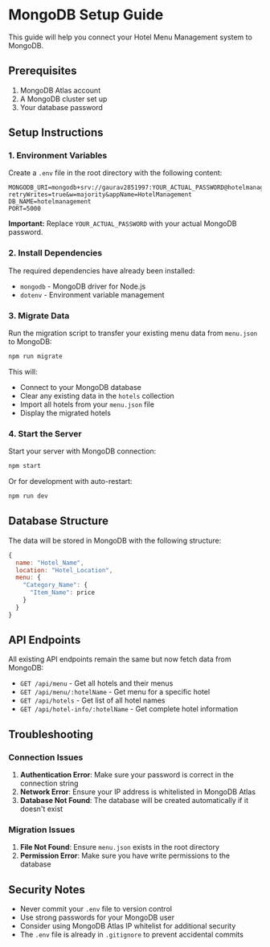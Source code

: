 # MongoDB Setup Guide

This guide will help you connect your Hotel Menu Management system to MongoDB.

## Prerequisites

1. MongoDB Atlas account
2. A MongoDB cluster set up
3. Your database password

## Setup Instructions

### 1. Environment Variables

Create a `.env` file in the root directory with the following content:

```env
MONGODB_URI=mongodb+srv://gaurav2851997:YOUR_ACTUAL_PASSWORD@hotelmanagement.eork9td.mongodb.net/?retryWrites=true&w=majority&appName=HotelManagement
DB_NAME=hotelmanagement
PORT=5000
```

**Important:** Replace `YOUR_ACTUAL_PASSWORD` with your actual MongoDB password.

### 2. Install Dependencies

The required dependencies have already been installed:
- `mongodb` - MongoDB driver for Node.js
- `dotenv` - Environment variable management

### 3. Migrate Data

Run the migration script to transfer your existing menu data from `menu.json` to MongoDB:

```bash
npm run migrate
```

This will:
- Connect to your MongoDB database
- Clear any existing data in the `hotels` collection
- Import all hotels from your `menu.json` file
- Display the migrated hotels

### 4. Start the Server

Start your server with MongoDB connection:

```bash
npm start
```

Or for development with auto-restart:

```bash
npm run dev
```

## Database Structure

The data will be stored in MongoDB with the following structure:

```javascript
{
  name: "Hotel_Name",
  location: "Hotel_Location",
  menu: {
    "Category_Name": {
      "Item_Name": price
    }
  }
}
```

## API Endpoints

All existing API endpoints remain the same but now fetch data from MongoDB:

- `GET /api/menu` - Get all hotels and their menus
- `GET /api/menu/:hotelName` - Get menu for a specific hotel
- `GET /api/hotels` - Get list of all hotel names
- `GET /api/hotel-info/:hotelName` - Get complete hotel information

## Troubleshooting

### Connection Issues

1. **Authentication Error**: Make sure your password is correct in the connection string
2. **Network Error**: Ensure your IP address is whitelisted in MongoDB Atlas
3. **Database Not Found**: The database will be created automatically if it doesn't exist

### Migration Issues

1. **File Not Found**: Ensure `menu.json` exists in the root directory
2. **Permission Error**: Make sure you have write permissions to the database

## Security Notes

- Never commit your `.env` file to version control
- Use strong passwords for your MongoDB user
- Consider using MongoDB Atlas IP whitelist for additional security
- The `.env` file is already in `.gitignore` to prevent accidental commits 